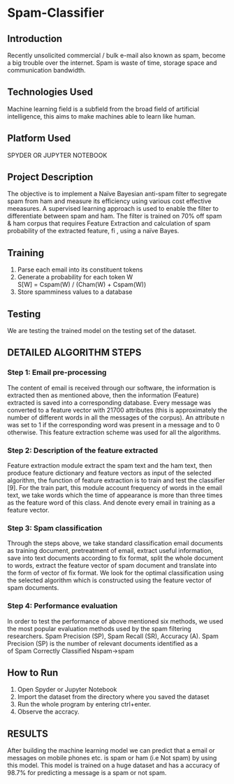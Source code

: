 # Spam-Classifier

## Introduction
Recently unsolicited commercial / bulk e-mail also known as spam, become a big trouble over the internet. Spam is waste of time, storage space and communication bandwidth.

## Technologies Used
Machine learning field is a subfield from the broad field of artificial intelligence, this aims to make machines able to learn like human.

## Platform Used
SPYDER OR JUPYTER NOTEBOOK

## Project Description
The objective is to implement a Naïve Bayesian anti-spam filter to segregate spam from ham and measure its efficiency using various cost effective meeasures. 
A supervised learning approach is used to enable the filter to differentiate between spam and ham. The filter is trained on 70% off spam & ham corpus that requires Feature Extraction and calculation of spam probability of the extracted feature, fi , using a naïve 
Bayes.

## Training
1. Parse each email into its constituent tokens  
2. Generate a probability for each token W  
     S[W] = Cspam(W) / (Cham(W) + Cspam(W))  
3. Store spamminess values to a database  

## Testing 
We are testing the trained model on the testing set of the dataset.

## DETAILED ALGORITHM STEPS

### Step 1: Email pre-processing 
The content of email is received through our software, the information is extracted then as mentioned above, then the information (Feature) extracted is saved into a corresponding database. Every message was converted to a feature vector with 21700 attributes (this is approximately the number of different words in all the messages of the corpus). An attribute n was set to 1 if the corresponding word was present in a message and to 0 otherwise. This feature extraction scheme was used for all the algorithms.  

### Step 2: Description of the feature extracted 
Feature extraction module extract the spam text and the ham text, then produce feature dictionary and feature vectors as input of the selected algorithm, the function of feature extraction is to train and test the classifier [9]. For the train part, this module account frequency of words in the email text, we take words which the time of appearance is more than three times as the feature word of this class. And denote every email in training as a feature vector.  

### Step 3: Spam classification 
Through the steps above, we take standard classification email documents as training document, pretreatment of email, extract useful information, save into text documents according to fix format, split the whole document to words, extract the feature vector of spam document and translate into the form of vector of fix format. We look for the optimal classification using the selected algorithm which is constructed using the feature vector of spam documents.  

### Step 4: Performance evaluation 
In order to test the performance of above mentioned six methods, we used the most popular evaluation methods used by the spam filtering researchers. Spam Precision (SP), Spam Recall (SR), Accuracy (A). Spam Precision (SP) is the number of relevant documents identified as a  
 of Spam Correctly Classified  Nspam→spam 

## How to Run
1. Open Spyder or Jupyter Notebook 
2. Import the dataset from the directory where you saved the dataset
3. Run the whole program by entering ctrl+enter.
4. Observe the accracy.

## RESULTS 
After building the machine learning model we can predict that a email or messages on mobile phones etc.  is spam or ham (i.e Not  spam) by using this model. 
This model is trained on a huge dataset and has a accuracy of 98.7% for predicting a message is a  spam or not spam. 